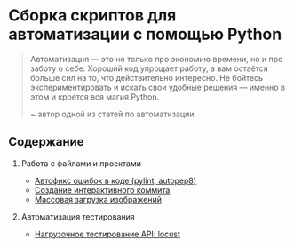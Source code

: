 # Сборка скриптов для автоматизации с помощью Python

> Автоматизация — это не только про экономию времени, но и про заботу о себе. Хороший код упрощает работу, а вам остаётся больше сил на то, что действительно интересно. Не бойтесь экспериментировать и искать свои удобные решения — именно в этом и кроется вся магия Python.
> 
> ~ автор одной из статей по автоматизации

## Содержание

1. Работа с файлами и проектами
   - [Автофикс ошибок в коде (pylint, autopep8)](./working_with_files_and_projects/autofix_errors_in_code)
   - [Создание интерактивного коммита](./working_with_files_and_projects/creating_interactive_commit)
   - [Массовая загрузка изображений](./working_with_files_and_projects/parallel_image_loading)

2. Автоматизация тестирования
   - [Нагрузочное тестирование API: locust](./test_automation/api_load_testing)
